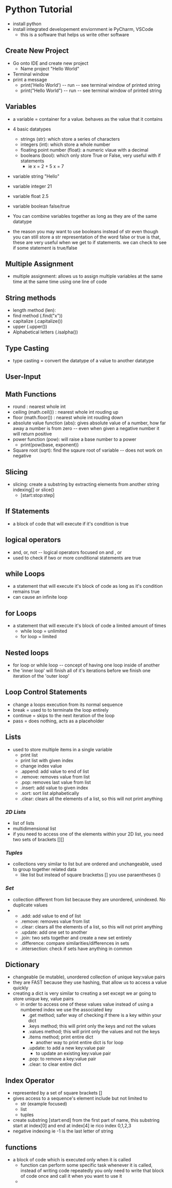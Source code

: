 # Python Tutorial

  - install python
  - install integrated developement enviornment ie PyCharm, VSCode
    - this is a software that helps us write other software

## Create New Project

  - Go onto IDE and create new project
      - Name project "Hello World"
  - Terminal window
  - print a message
      - print('Hello World') -- run -- see terminal window of printed string
      - print("Hello World") -- run -- see terminal window of printed string

## Variables 
  - a variable = container for a value. behaves as the value that it contains
  - 4 basic datatypes
      - strings (str): which store a series of characters 
      - integers (int): which store a whole number 
      - floating point number (float): a numeric vlaue with a decimal
      - booleans (bool): which only store True or False, very useful with if statements
        - ie x = 2 + 5 x = 7
  - variable string "Hello"
  - variable integer 21
  - variable float 2.5 
  - variable boolean false/true
  - You can combine variables together as long as they are of the same datatype

- the reason you may want to use booleans instead of str even though you can still store a str representation of the word false or true is that, these are very useful when we get to if statements. we can check to see if some statement is true/false

## Multiple Assignment

  - multiple assignment: allows us to assign multiple variables at the same time at the same time using one line of code

## String methods

  - length method (len):
  - find method (.find("x"))
  - capitalize (.capitalize())
  - upper (.upper())
  - Alphabetical letters (.isalpha())

## Type Casting

  - type casting = convert the datatype of a value to another datatype

## User-Input

## Math Functions

  - round : nearest whole int
  - ceiling (math.ceil()) : nearest whole int rouding up
  - floor (math.floor()) : nearest whole int rouding down 
  - absolute value function (abs): gives absolute value of a number, how far away a number is from zero -- even when given a negative number it will return positive
  - power function (pow): will raise a base number to a power
    - print(pow(base, exponent))
  - Square root (sqrt): find the sqaure root of variable -- does not work on negative 

## Slicing

  - slicing: create a substring by extracting elements from another string indexing[] or slice()
    - [start:stop:step]


## If Statements
-  a block of code that will execute if it's condition is true

## logical operators

- and, or, not -- logical operators focused on and , or 
- used to check if two or more conditional statements are true

## while Loops
- a statement that will execute it's block of code as long as it's condition remains true
- can cause an infinite loop

## for Loops
- a statement that will execute it's block of code a limited amount of times
  - while loop = unlimited
  - for loop = limited
  
## Nested loops
- for loop or while loop -- concept of having one loop inside of another
- the 'inner loop' will finish all of it's iterations before we finish one iteration of the 'outer loop'

## Loop Control Statements
- change a loops execution from its normal sequence
- break = used to to terminate the loop entirely
- continue = skips to the next iteration of the loop
- pass = does nothing, acts as a placeholder

## Lists
- used to store multiple items in a single variable
    - print list
    - print list with given index
    - change index value
    - .append: add value to end of list
    - .remove: removes value from list
    - .pop: removes last value from list
    - .insert: add value to given index
    - .sort: sort list alphabetically
    - .clear: clears all the elements of a list, so this will not print anything

### *2D Lists*
  - list of lists
  - multidimensional list
  - if you need to access one of the elements within your 2D list, you need two sets of brackets [][]

### *Tuples*
  - collections very similar to list but are ordered and unchangeable, used to group together related data
    - like list but instead of square bracketss [] you use paraentheses ()

### *Set*
  - collection different from list because they are unordered, unindexed. No duplicate values
  - - .add: add value to end of list
    - .remove: removes value from list
    - .clear: clears all the elements of a list, so this will not print anything
    - .update: add one set to another
    - .join: two sets together and create a new set entirely
    - .difference: compare similarities/differences in sets
    - .intersection: check if sets have anything in common

## Dictionary
  - changeable (ie mutable), unordered collection of unique key:value pairs 
  - they are FAST because they use hashing, that allow us to access a value quickly
  - creating a dict is very similar to creating a set except we ar going to store unique key, value pairs
    - in order to access one of these values value instead of using a numbered index we use the associated key
      - .get method; safer way of checking if there is a key within your dict
      - .keys method; this will print only the keys and not the values
      - .values method; this will print only the values and not the keys
      - .items method; print entire dict
          - another way to print entire dict is for loop
      - .update: to add a new key:value pair
          - to update an existing key:value pair
      - .pop: to remove a key:value pair
      - .clear: to clear entire dict

## Index Operator 
  - represented by a set of square brackets []
  - gives access to a sequence's element include but not limited to
      - str (example focused)
      - list
      - tuples
  - create substring [start:end] from the first part of name, this substring start at index[0] and end at index[4] ie rico index 0,1,2,3
  - negative indexing ie -1 is the last letter of string
  
## functions
- a block of code which is executed only when it is called
  - function can perform some specific task whenever it is called, instead of writing code repeatedly you only need to write that block of code once and call it when you want to use it
  - 